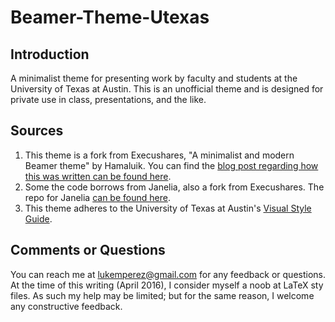 # Beamer-Theme-Utexas

## Introduction  

A minimalist theme for presenting work by faculty and students at the University of Texas at Austin. This is an unofficial theme and is designed for private use in class, presentations, and the like. 

## Sources

1. This theme is a fork from Execushares, "A minimalist and modern Beamer theme" by Hamaluik. You can find the [blog post regarding how this was written can be found here](http://hamaluik.com/posts/better-beamer-themes/). 
2. Some the code borrows from Janelia, also a fork from Execushares. The repo for Janelia [can be found here](https://github.com/saalfeldlab/Beamer-Theme-Janelia).
3. This theme adheres to the University of Texas at Austin's [Visual Style Guide](https://www.utexas.edu/brand-guidelines/visual-style-guide).

## Comments or Questions 

You can reach me at lukemperez@gmail.com for any feedback or questions. At the time of this writing (April 2016), I consider myself a noob at LaTeX sty files. As such my help may be limited; but for the same reason, I welcome any constructive feedback.



